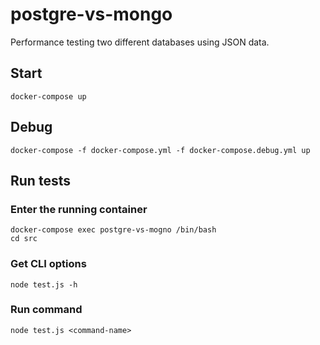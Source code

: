 # postgre-vs-mongo
Performance testing two different databases using JSON data.
## Start
```
docker-compose up
```
## Debug
```
docker-compose -f docker-compose.yml -f docker-compose.debug.yml up
```
## Run tests
### Enter the running container
```
docker-compose exec postgre-vs-mogno /bin/bash
cd src 
```
### Get CLI options
```
node test.js -h
```

### Run command
```
node test.js <command-name>
```